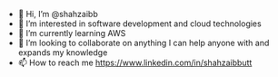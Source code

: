 - 👋 Hi, I’m @shahzaibb
- 👀 I’m interested in software development and cloud technologies
- 🌱 I’m currently learning AWS
- 💞️ I’m looking to collaborate on anything I can help anyone with and expands my knowledge
- 📫 How to reach me https://www.linkedin.com/in/shahzaibbutt

<!---
shahzaibb/shahzaibb is a ✨ special ✨ repository because its `README.md` (this file) appears on your GitHub profile.
You can click the Preview link to take a look at your changes.
--->
